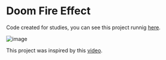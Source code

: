 # Doom Fire Effect

Code created for studies, 
you can see this project runnig [here](https://jhonatanjsilva.github.io/doom-fire-effect/).

![image](https://user-images.githubusercontent.com/42700240/135128769-421d60ac-dcd6-4b39-a64c-8b35a6c4269b.png)

This project was inspired by this [video](https://youtu.be/fxm8cadCqbs).


